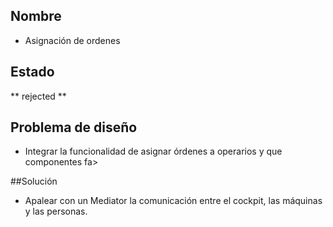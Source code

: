 ## Nombre
* Asignación de ordenes

## Estado

** rejected **

## Problema de diseño 

* Integrar la funcionalidad de asignar órdenes a operarios y que componentes fa>

##Solución 
* Apalear con un Mediator la comunicación entre el cockpit, las máquinas y las personas.




